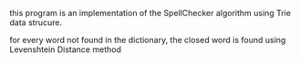 this program is an implementation of the SpellChecker algorithm using Trie data strucure.

for every word not found in the dictionary, the closed word is found using Levenshtein Distance method
